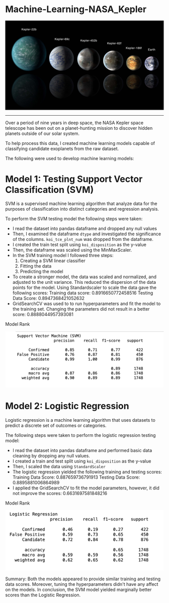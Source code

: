 # Machine-Learning-NASA_Kepler
![NASA](https://github.com/Chahnaz-Kbaisi/Machine-Learning-NASA_Kepler/blob/main/Images/exoplanets.jpg)

****

Over a period of nine years in deep space, the NASA Kepler space telescope has been out on a planet-hunting mission to discover hidden planets outside of our solar system.

To help process this data, I created machine learning models capable of classifying candidate exoplanets from the raw dataset.

The following were used to develop machine learning models: 

# Model 1: Testing Support Vector Classification (SVM)

SVM is a supervised machine learning algorithm that analyze data for the purposes of classification into distinct categories and regression analysis.

To perform the SVM testing model the following steps were taken:
* I read the dataset into pandas dataframe and dropped any null values
* Then, I examined the dataframe `dtype` and investigated the significance of the columns. `koi_tce_plnt_num` was dropped from the dataframe.
* I created the train test split using `koi_disposition` as the y-value
* Then, the dataframe was scaled using the MinMaxScaler.
* In the SVM training model I followed three steps:
    1. Creating a SVM linear classifier
    2. Fitting the data
    3. Predicting the model
* To create a stronger model, the data was scaled and normalized, and adjusted to the unit variance. This reduced the dispersion of the data points for the model. Using Standardscaler to scale the data gave the following scores: 
        Training data score: 0.8916650772458516 
        Testing Data Score: 0.8947368421052632
* GridSearchCV was used to to run hyperparameters and fit the model to the training set. Changing the parameters did not result in a better score: 0.8888044957393081

Model Rank

![SVM](https://github.com/Chahnaz-Kbaisi/Machine-Learning-NASA_Kepler/blob/main/Images/SVM.png)

# Model 2: Logistic Regression

Logistic regression is a machine learning algorithm that uses datasets to predict a discrete set of outcomes or categories. 

The following steps were taken to perform the logistic regression testing model:
* I read the dataset into pandas dataframe and performed basic data cleaning by dropping any null values.
* I created a train and test split using `koi_disposition` as the y-value
* Then, I scaled the data using `StandardScaler`
* The logistic regression yielded the following training and testing scores: 
        Training Data Score: 0.887659736791913 
        Testing Data Score: 0.8895881006864989 
* I applied the GridSearchCV to fit the model parameters, however, it did not improve the scores: 0.6631697581848216

Model Rank 

![Logistic Regression](https://github.com/Chahnaz-Kbaisi/Machine-Learning-NASA_Kepler/blob/main/Images/Logistic_Regression.png)

Summary: Both the models appeared to provide similar training and testing data scores. Moreover, tuning the hyperparameters didn't have any affect on the models. In conclusion, the SVM model yielded marginally better scores than the Logistic Regression.   